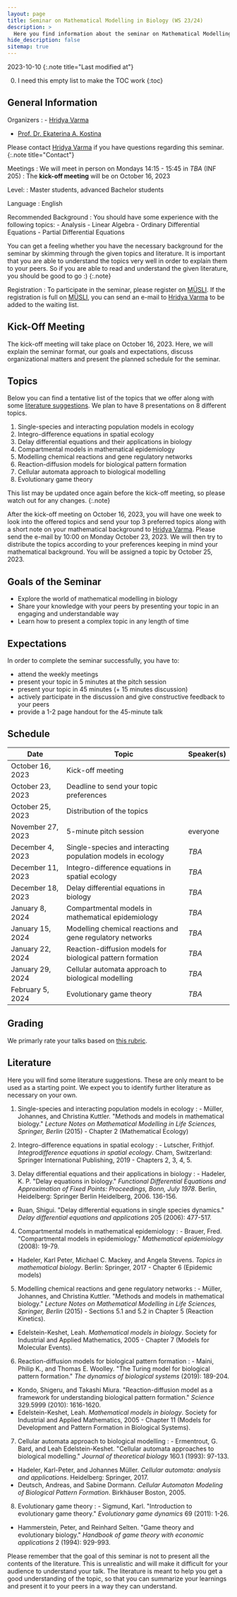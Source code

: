 ```yaml
---
layout: page
title: Seminar on Mathematical Modelling in Biology (WS 23/24)
description: >
  Here you find information about the seminar on Mathematical Modelling in Biology in the winter semester 2023/24.
hide_description: false
sitemap: true
---
```


<!-- invert_sidebar: true -->

2023-10-10
{:.note title="Last modified at"}

0. I need this empty list to make the TOC work
{:toc}

## General Information

Organizers
: - [Hridya Varma][hridya]
  - [Prof. Dr. Ekaterina A. Kostina][ekaterina]
  
  
  Please contact [Hridya Varma][hridya] if you have questions regarding this seminar.
  {:.note title="Contact"}

Meetings
: We will meet in person on Mondays 14:15 - 15:45 in *TBA* (INF 205)
: The **kick-off meeting** will be on October 16, 2023

Level:
: Master students, advanced Bachelor students

Language
: English

Recommended Background
: You should have some experience with the following topics:
    - Analysis
    - Linear Algebra
    - Ordinary Differential Equations
    - Partial Differential Equations

You can get a feeling whether you have the necessary background for the seminar by skimming through the given topics and literature. It is important that you are able to understand the topics very well in order to explain them to your peers. So if you are able to read and understand the given literature, you should be good to go :)
  {:.note}
  
Registration
: To participate in the seminar, please register on [MÜSLI][muesli]. If the registration is full on [MÜSLI][muesli], you can send an e-mail to [Hridya Varma][hridya] to be added to the waiting list.

## Kick-Off Meeting
The kick-off meeting will take place on October 16, 2023. Here, we will explain the seminar format, our goals and expectations, discuss organizational matters and present the planned schedule for the seminar. 

## Topics

Below you can find a tentative list of the topics that we offer along with some [literature suggestions][lit]. We plan to have 8 presentations on 8 different topics. 

1. Single-species and interacting population models in ecology
2. Integro-difference equations in spatial ecology
3. Delay differential equations and their applications in biology
4. Compartmental models in mathematical epidemiology
5. Modelling chemical reactions and gene regulatory networks
6. Reaction-diffusion models for biological pattern formation
7. Cellular automata approach to biological modelling
8. Evolutionary game theory

This list may be updated once again before the kick-off meeting, so please watch out for any changes.
{:.note}

After the kick-off meeting on October 16, 2023, you will have one week to look into the offered topics and send your top 3 preferred topics along with a short note on your mathematical background to [Hridya Varma][hridya]. Please send the e-mail by 10:00 on Monday October 23, 2023. We will then try to distribute the topics according to your preferences keeping in mind your mathematical background. You will be assigned a topic by October 25, 2023.

## Goals of the Seminar
- Explore the world of mathematical modelling in biology
- Share your knowledge with your peers by presenting your topic in an engaging and understandable way
- Learn how to present a complex topic in any length of time

## Expectations
In order to complete the seminar successfully, you have to:
  - attend the weekly meetings
  - present your topic in 5 minutes at the pitch session
  - present your topic in 45 minutes (+ 15 minutes discussion)
  - actively participate in the discussion and give constructive feedback to your peers
  - provide a 1-2 page handout for the 45-minute talk

## Schedule

| Date | Topic | Speaker(s) |
|------|-------|------------|
| October 16, 2023 | Kick-off meeting |  |
| October 23, 2023 | Deadline to send your topic preferences |  |
| October 25, 2023 | Distribution of the topics |  |
| November 27, 2023 | 5-minute pitch session | everyone |
| December 4, 2023 | Single-species and interacting population models in ecology | *TBA* |
| December 11, 2023 | Integro-difference equations in spatial ecology | *TBA* |
| December 18, 2023 | Delay differential equations in biology | *TBA* |
| January 8, 2024 | Compartmental models in mathematical epidemiology | *TBA* |
| January 15, 2024 | Modelling chemical reactions and gene regulatory networks | *TBA* |
| January 22, 2024 | Reaction-diffusion models for biological pattern formation | *TBA* |
| January 29, 2024 | Cellular automata approach to biological modelling | *TBA* |
| February 5, 2024 | Evolutionary game theory | *TBA* |

## Grading

We primarly rate your talks based on [this rubric][rubric].

## Literature

Here you will find some literature suggestions. These are only meant to be used as a starting point. We expect you to identify further literature as necessary on your own.

1. Single-species and interacting population models in ecology
: - Müller, Johannes, and Christina Kuttler. "Methods and models in mathematical biology." *Lecture Notes on Mathematical Modelling in Life Sciences, Springer, Berlin* (2015) - Chapter 2 (Mathematical Ecology)

2. Integro-difference equations in spatial ecology
: - Lutscher, Frithjof. *Integrodifference equations in spatial ecology*. Cham, Switzerland: Springer International Publishing, 2019 - Chapters 2, 3, 4, 5.

3. Delay differential equations and their applications in biology
: - Hadeler, K. P. "Delay equations in biology." *Functional Differential Equations and Approximation of Fixed Points: Proceedings, Bonn, July 1978*. Berlin, Heidelberg: Springer Berlin Heidelberg, 2006. 136-156.
  - Ruan, Shigui. "Delay differential equations in single species dynamics." *Delay differential equations and applications* 205 (2006): 477-517.

4. Compartmental models in mathematical epidemiology
: - Brauer, Fred. "Compartmental models in epidemiology." *Mathematical epidemiology* (2008): 19-79.
  - Hadeler, Karl Peter, Michael C. Mackey, and Angela Stevens. *Topics in mathematical biology*. Berlin: Springer, 2017 - Chapter 6 (Epidemic models)

5. Modelling chemical reactions and gene regulatory networks
: - Müller, Johannes, and Christina Kuttler. "Methods and models in mathematical biology." *Lecture Notes on Mathematical Modelling in Life Sciences, Springer, Berlin* (2015) - Sections 5.1 and 5.2 in Chapter 5 (Reaction Kinetics).
  - Edelstein-Keshet, Leah. *Mathematical models in biology*. Society for Industrial and Applied Mathematics, 2005 - Chapter 7 (Models for Molecular Events).

6. Reaction-diffusion models for biological pattern formation
: - Maini, Philip K., and Thomas E. Woolley. "The Turing model for biological pattern formation." *The dynamics of biological systems* (2019): 189-204.
  - Kondo, Shigeru, and Takashi Miura. "Reaction-diffusion model as a framework for understanding biological pattern formation." *Science* 329.5999 (2010): 1616-1620.
  - Edelstein-Keshet, Leah. *Mathematical models in biology*. Society for Industrial and Applied Mathematics, 2005 - Chapter 11 (Models for Development and Pattern Formation in Biological Systems).

7. Cellular automata approach to biological modelling
: - Ermentrout, G. Bard, and Leah Edelstein-Keshet. "Cellular automata approaches to biological modelling." *Journal of theoretical biology* 160.1 (1993): 97-133.
  - Hadeler, Karl-Peter, and Johannes Müller. *Cellular automata: analysis and applications*. Heidelberg: Springer, 2017.
  - Deutsch, Andreas, and Sabine Dormann. *Cellular Automaton Modeling of Biological Pattern Formation*. Birkhäuser Boston, 2005.

8. Evolutionary game theory
: - Sigmund, Karl. "Introduction to evolutionary game theory." *Evolutionary game dynamics* 69 (2011): 1-26.
  - Hammerstein, Peter, and Reinhard Selten. "Game theory and evolutionary biology." *Handbook of game theory with economic applications* 2 (1994): 929-993.

Please remember that the goal of this seminar is not to present all the contents of the literature. This is unrealistic and will make it difficult for your audience to understand your talk. The literature is meant to help you get a good understanding of the topic, so that you can summarize your learnings and present it to your peers in a way they can understand.

[lit]: #literature
[ekaterina]: mailto:ekaterina(dot)kostina(at)iwr(dot)uni-heidelberg(dot)de
[hridya]: mailto:hridya(dot)varma(at)iwr(dot)uni-heidelberg(dot)de
[muesli]: https://muesli.mathi.uni-heidelberg.de/lecture/view/1742
[rubric]: https://www.bsu.edu/-/media/www/departmentalcontent/math/pdfs/cp%20rubric.pdf?la=en
[vpn]: https://www.urz.uni-heidelberg.de/en/service-catalogue/network/vpn-virtual-private-network



